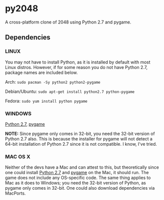 py2048
======

A cross-platform clone of 2048 using Python 2.7 and pygame.


Dependencies
------------

### LINUX

You may not have to install Python, as it is installed by default with most
Linux distros. However, if for some reason you do not have Python 2.7, package
names are included below.

Arch: `sudo pacman -Sy python2 python2-pygame`

Debian/Ubuntu: `sudo apt-get install python2.7 python-pygame`

Fedora: `sudo yum install python pygame`


### WINDOWS

[Python 2.7](https://www.python.org/ftp/python/2.7.7/python-2.7.7.msi),
[pygame](http://pygame.org/ftp/pygame-1.9.1.win32-py2.7.msi)

**NOTE:** Since pygame only comes in 32-bit, you need the 32-bit version of
Python 2.7 also. This is because the installer for pygame will not detect a
64-bit installation of Python 2.7 since it is not compatible. I know, I've
tried.


### MAC OS X

Neither of the devs have a Mac and can attest to this, but theoretically since
one could install
[Python 2.7](https://www.python.org/ftp/python/2.7.7/python-2.7.7-macosx10.3.dmg)
and
[pygame](http://pygame.org/ftp/pygame-1.9.1release-python.org-32bit-py2.7-macosx10.3.dmg)
on the Mac, it should run. The game does not include any OS-specific code. The
same thing applies to Mac as it does to Windows; you need the 32-bit version of
Python, as pygame only comes in 32-bit. One could also download dependencies via
MacPorts.
